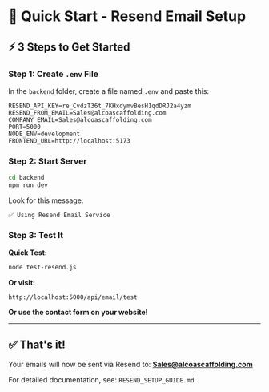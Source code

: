 # 🚀 Quick Start - Resend Email Setup

## ⚡ 3 Steps to Get Started

### Step 1: Create `.env` File

In the `backend` folder, create a file named `.env` and paste this:

```env
RESEND_API_KEY=re_CvdzT36t_7KHxdymvBesH1qdDRJ2a4yzm
RESEND_FROM_EMAIL=Sales@alcoascaffolding.com
COMPANY_EMAIL=Sales@alcoascaffolding.com
PORT=5000
NODE_ENV=development
FRONTEND_URL=http://localhost:5173
```

### Step 2: Start Server

```bash
cd backend
npm run dev
```

Look for this message:
```
✅ Using Resend Email Service
```

### Step 3: Test It

**Quick Test:**
```bash
node test-resend.js
```

**Or visit:**
```
http://localhost:5000/api/email/test
```

**Or use the contact form on your website!**

---

## ✅ That's it!

Your emails will now be sent via Resend to: **Sales@alcoascaffolding.com**

For detailed documentation, see: `RESEND_SETUP_GUIDE.md`

